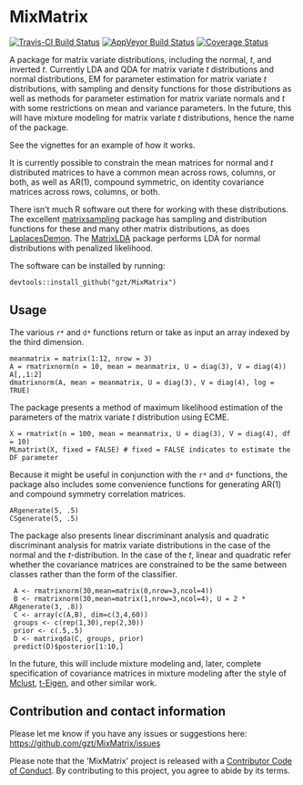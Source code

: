 # MixMatrix

 [![Travis-CI Build Status](https://travis-ci.org/gzt/MixMatrix.svg?branch=master)](https://travis-ci.org/gzt/MixMatrix)
 [![AppVeyor Build Status](https://ci.appveyor.com/api/projects/status/github/gzt/MixMatrix?branch=master&svg=true)](https://ci.appveyor.com/project/gzt/MixMatrix)
 [![Coverage Status](https://img.shields.io/codecov/c/github/gzt/MixMatrix/master.svg)](https://codecov.io/github/gzt/MixMatrix?branch=master)

A package for matrix variate distributions, including the normal, *t*, and 
inverted *t*. Currently LDA and QDA for matrix variate *t* distributions and 
normal distributions, EM for parameter estimation for matrix variate *t* 
distributions,  with sampling and density functions for those distributions 
as well as methods for parameter estimation for matrix variate normals and 
*t* with some restrictions on mean and variance parameters. In the future, 
this will have mixture modeling for matrix variate *t* distributions,
hence the name of the package.

See the vignettes for an example of how it works.

It is currently possible to constrain the mean matrices for normal and *t* 
distributed matrices to have a common mean across rows, columns, or both, as 
well as AR(1), compound symmetric, on identity covariance matrices across rows, 
columns, or both. 


There isn't much R software out there for working with these distributions. The 
excellent [matrixsampling](https://cran.r-project.org/package=matrixsampling) 
package has sampling and distribution functions for these and many other matrix 
distributions,
as does [LaplacesDemon](https://cran.r-project.org/package=LaplacesDemon). The
[MatrixLDA](https://cran.r-project.org/package=MatrixLDA) package performs LDA 
for normal distributions with penalized likelihood.

The software can be installed by running:

    devtools::install_github("gzt/MixMatrix")
	
## Usage

The various `r*` and `d*` functions return or take as input an array indexed by 
the third dimension.

```
meanmatrix = matrix(1:12, nrow = 3)
A = rmatrixnorm(n = 10, mean = meanmatrix, U = diag(3), V = diag(4))
A[,,1:2]
dmatrixnorm(A, mean = meanmatrix, U = diag(3), V = diag(4), log = TRUE)
```

The package presents a method of maximum likelihood estimation of the parameters 
of the matrix variate *t* distribution using ECME.

```
X = rmatrixt(n = 100, mean = meanmatrix, U = diag(3), V = diag(4), df = 10)
MLmatrixt(X, fixed = FALSE) # fixed = FALSE indicates to estimate the DF parameter
```

Because it might be useful in conjunction with the `r*` and `d*` functions, the 
package also includes some convenience functions for generating AR(1) and 
compound symmetry correlation matrices.

```
ARgenerate(5, .5)
CSgenerate(5, .5)
```

The package also presents linear discriminant analysis and quadratic 
discriminant analysis for matrix variate distributions in the case of the 
normal and the *t*-distribution. In the case of the *t*, linear and quadratic 
refer whether the covariance matrices are constrained to be the same between 
classes rather than the form of the classifier.

```
 A <- rmatrixnorm(30,mean=matrix(0,nrow=3,ncol=4))
 B <- rmatrixnorm(30,mean=matrix(1,nrow=3,ncol=4), U = 2 * ARgenerate(3, .8))
 C <- array(c(A,B), dim=c(3,4,60))
 groups <- c(rep(1,30),rep(2,30))
 prior <- c(.5,.5)
 D <- matrixqda(C, groups, prior)
 predict(D)$posterior[1:10,]
```

In the future, this will include mixture modeling and, later, complete 
specification of covariance matrices in mixture modeling after the style of 
[Mclust](https://cran.r-project.org/package=mclust), 
[t-Eigen](https://cran.r-project.org/package=teigen), 
and other similar work.

## Contribution and contact information	

Please let me know if you have any issues or suggestions here: 
https://github.com/gzt/MixMatrix/issues

Please note that the 'MixMatrix' project is released with a 
[Contributor Code of Conduct](https://gzt.github.io/MixMatrix/CODE_OF_CONDUCT.html). 
By contributing to this project, you agree to abide by its terms.

